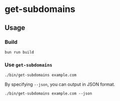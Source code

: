 # get-subdomains

## Usage

### Build

```
bun run build
```

### Use `get-subdomains`

```
./bin/get-subdomains example.com
```

By specifying `--json`, you can output in JSON format.

```
./bin/get-subdomains example.com --json
```
